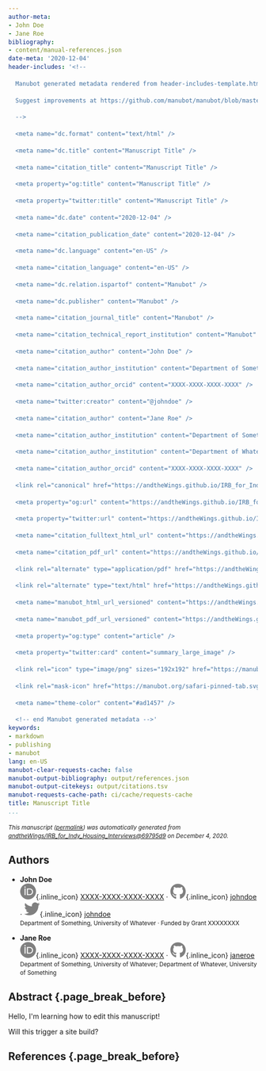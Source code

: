 ```yaml
---
author-meta:
- John Doe
- Jane Roe
bibliography:
- content/manual-references.json
date-meta: '2020-12-04'
header-includes: '<!--

  Manubot generated metadata rendered from header-includes-template.html.

  Suggest improvements at https://github.com/manubot/manubot/blob/master/manubot/process/header-includes-template.html

  -->

  <meta name="dc.format" content="text/html" />

  <meta name="dc.title" content="Manuscript Title" />

  <meta name="citation_title" content="Manuscript Title" />

  <meta property="og:title" content="Manuscript Title" />

  <meta property="twitter:title" content="Manuscript Title" />

  <meta name="dc.date" content="2020-12-04" />

  <meta name="citation_publication_date" content="2020-12-04" />

  <meta name="dc.language" content="en-US" />

  <meta name="citation_language" content="en-US" />

  <meta name="dc.relation.ispartof" content="Manubot" />

  <meta name="dc.publisher" content="Manubot" />

  <meta name="citation_journal_title" content="Manubot" />

  <meta name="citation_technical_report_institution" content="Manubot" />

  <meta name="citation_author" content="John Doe" />

  <meta name="citation_author_institution" content="Department of Something, University of Whatever" />

  <meta name="citation_author_orcid" content="XXXX-XXXX-XXXX-XXXX" />

  <meta name="twitter:creator" content="@johndoe" />

  <meta name="citation_author" content="Jane Roe" />

  <meta name="citation_author_institution" content="Department of Something, University of Whatever" />

  <meta name="citation_author_institution" content="Department of Whatever, University of Something" />

  <meta name="citation_author_orcid" content="XXXX-XXXX-XXXX-XXXX" />

  <link rel="canonical" href="https://andtheWings.github.io/IRB_for_Indy_Housing_Interviews/" />

  <meta property="og:url" content="https://andtheWings.github.io/IRB_for_Indy_Housing_Interviews/" />

  <meta property="twitter:url" content="https://andtheWings.github.io/IRB_for_Indy_Housing_Interviews/" />

  <meta name="citation_fulltext_html_url" content="https://andtheWings.github.io/IRB_for_Indy_Housing_Interviews/" />

  <meta name="citation_pdf_url" content="https://andtheWings.github.io/IRB_for_Indy_Housing_Interviews/manuscript.pdf" />

  <link rel="alternate" type="application/pdf" href="https://andtheWings.github.io/IRB_for_Indy_Housing_Interviews/manuscript.pdf" />

  <link rel="alternate" type="text/html" href="https://andtheWings.github.io/IRB_for_Indy_Housing_Interviews/v/69795d92234a09539b13740e2663cee2e5895859/" />

  <meta name="manubot_html_url_versioned" content="https://andtheWings.github.io/IRB_for_Indy_Housing_Interviews/v/69795d92234a09539b13740e2663cee2e5895859/" />

  <meta name="manubot_pdf_url_versioned" content="https://andtheWings.github.io/IRB_for_Indy_Housing_Interviews/v/69795d92234a09539b13740e2663cee2e5895859/manuscript.pdf" />

  <meta property="og:type" content="article" />

  <meta property="twitter:card" content="summary_large_image" />

  <link rel="icon" type="image/png" sizes="192x192" href="https://manubot.org/favicon-192x192.png" />

  <link rel="mask-icon" href="https://manubot.org/safari-pinned-tab.svg" color="#ad1457" />

  <meta name="theme-color" content="#ad1457" />

  <!-- end Manubot generated metadata -->'
keywords:
- markdown
- publishing
- manubot
lang: en-US
manubot-clear-requests-cache: false
manubot-output-bibliography: output/references.json
manubot-output-citekeys: output/citations.tsv
manubot-requests-cache-path: ci/cache/requests-cache
title: Manuscript Title
...
```







<small><em>
This manuscript
([permalink](https://andtheWings.github.io/IRB_for_Indy_Housing_Interviews/v/69795d92234a09539b13740e2663cee2e5895859/))
was automatically generated
from [andtheWings/IRB_for_Indy_Housing_Interviews@69795d9](https://github.com/andtheWings/IRB_for_Indy_Housing_Interviews/tree/69795d92234a09539b13740e2663cee2e5895859)
on December 4, 2020.
</em></small>

## Authors



+ **John Doe**<br>
    ![ORCID icon](images/orcid.svg){.inline_icon}
    [XXXX-XXXX-XXXX-XXXX](https://orcid.org/XXXX-XXXX-XXXX-XXXX)
    · ![GitHub icon](images/github.svg){.inline_icon}
    [johndoe](https://github.com/johndoe)
    · ![Twitter icon](images/twitter.svg){.inline_icon}
    [johndoe](https://twitter.com/johndoe)<br>
  <small>
     Department of Something, University of Whatever
     · Funded by Grant XXXXXXXX
  </small>

+ **Jane Roe**<br>
    ![ORCID icon](images/orcid.svg){.inline_icon}
    [XXXX-XXXX-XXXX-XXXX](https://orcid.org/XXXX-XXXX-XXXX-XXXX)
    · ![GitHub icon](images/github.svg){.inline_icon}
    [janeroe](https://github.com/janeroe)<br>
  <small>
     Department of Something, University of Whatever; Department of Whatever, University of Something
  </small>



## Abstract {.page_break_before}

Hello, I'm learning how to edit this manuscript!

Will this trigger a site build?


## References {.page_break_before}

<!-- Explicitly insert bibliography here -->
<div id="refs"></div>
